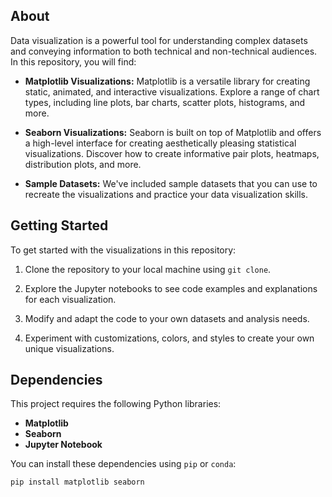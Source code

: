 ## About

Data visualization is a powerful tool for understanding complex datasets and conveying information to both technical and non-technical audiences. In this repository, you will find:

- **Matplotlib Visualizations:** Matplotlib is a versatile library for creating static, animated, and interactive visualizations. Explore a range of chart types, including line plots, bar charts, scatter plots, histograms, and more.

- **Seaborn Visualizations:** Seaborn is built on top of Matplotlib and offers a high-level interface for creating aesthetically pleasing statistical visualizations. Discover how to create informative pair plots, heatmaps, distribution plots, and more.

- **Sample Datasets:** We've included sample datasets that you can use to recreate the visualizations and practice your data visualization skills.

## Getting Started

To get started with the visualizations in this repository:

1. Clone the repository to your local machine using `git clone`.

2. Explore the Jupyter notebooks to see code examples and explanations for each visualization.

3. Modify and adapt the code to your own datasets and analysis needs.

4. Experiment with customizations, colors, and styles to create your own unique visualizations.

## Dependencies

This project requires the following Python libraries:

- **Matplotlib** 
- **Seaborn** 
- **Jupyter Notebook** 

You can install these dependencies using `pip` or `conda`:

```bash
pip install matplotlib seaborn
